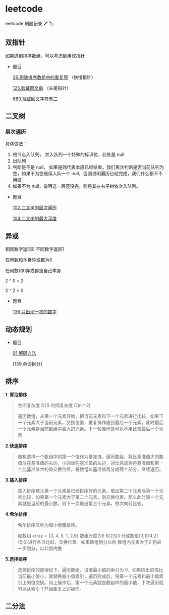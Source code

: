 # leetcode
leetcode 刷题记录 🖊 🏷

## 双指针

如果遇到排序数组，可以考虑到用双指针

- 题目

  [26.删除排序数组中的重复项](https://github.com/LilyChenlin/leetcode/blob/master/26.删除排序数组中的重复项.html) （快慢指针）

  [125.验证回文串](https://github.com/LilyChenlin/leetcode/blob/master/125.验证回文串.html)  （头尾指针）

  [680.验证回文字符串二](https://github.com/LilyChenlin/leetcode/blob/master/680.验证回文字符串二.html)

  

## 二叉树
### 层次遍历
具体做法：
1. 根节点入队列， 并入队列一个特殊的标识位，此处是 null
2. 出队列
3. 判断是不是 null， 如果是则代表本层已经结束。我们再次判断是否当前队列为空，如果不为空继续入队一个 null，否则说明遍历已经完成，我们什么都不不用做
4. 如果不为 null，说明这一层还没完，则将其左右子树依次入队列。

- 题目

  [102.二叉树的层次遍历](https://github.com/LilyChenlin/leetcode/blob/master/102.二叉树的层次遍历.html)

  [104.二叉树的最大深度](https://github.com/LilyChenlin/leetcode/blob/master/104.二叉树的最大深度.html)

## 异或

相同数字返回0 不同数字返回1

任何数和本身异或都为0

任何数和0异或都是自己本身

 2 ^ 0 = 2

  2 ^ 2 = 0

- 题目

  [136.只出现一次的数字](https://github.com/LilyChenlin/leetcode/blob/master/136.只出现一次的数字.html)



## 动态规划

- 题目

  [91.解码方法](https://github.com/LilyChenlin/leetcode/blob/master/91.解码方法.html)

  [139.单词拆分]

## 排序

**1. 冒泡排序**

> 空间复杂度 O(1) 时间复杂度 O(n ^ 2)
>
> 遍历数组，从第一个元素开始，把当前元素和下一个元素进行比较，如果下一个元素大于当前元素，交换位置，重复操作直到最后一个元素，此时最后一个元素是当前数组中最大的元素。下一轮循环就可以不用比较最后一个元素

**2.快速排序**

> 随机选择一个数组中的第一个值作为基准值。遍历数组，将比基准值大的数值放在基准值的右边，小的放在基准值的左边，对比完成后将基准值和第一个比基准值大的值交换位置。将数组以基准值再分成两个部分，继续遍历。

**3.插入排序**

> 插入排序默认第一个元素是已经排序好的元素。取出第二个元素与第一个元素比较，如果第一个元素大于第二个元素，则交换位置。那么此时第一个元素就是当前的最小数，则下一次取出第三个元素，依次向前比较。

**4.希尔排序** 

> 希尔排序又称为缩小增量排序。
>
> 如数组 array = {3, 4, 5, 1, 2,6} 数组长度为5 6/2为3 分成数组{3,1}{4,2}{5,6}进行各自比较，交换位置。如果数组划分以后 数组内元素大于2 则进一步划分，以此那内推

**5.选择排序**

> 选择排序的原理如下。遍历数组，设置最小值的索引为 0，如果取出的值比当前最小值小，就替换最小值索引，遍历完成后，将第一个元素和最小值索引上的值交换。如上操作后，第一个元素就是数组中的最小值，下次遍历就可以从索引 1 开始重复上述操作。

## 二分法

